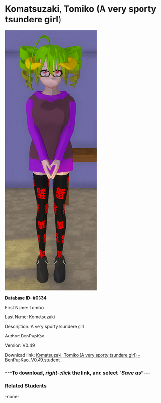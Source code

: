 # Komatsuzaki, Tomiko (A very sporty tsundere girl)

<img src="../../Files/Images/Komatsuzaki, Tomiko (A very sporty tsundere girl).png" title="Komatsuzaki, Tomiko (A very sporty tsundere girl) - BenPupKao, V0.49">

**Database ID: #0334**

First Name: Tomiko

Last Name: Komatsuzaki

Description: A very sporty tsundere girl

Author: BenPupKao

Version: V0.49

Download link: <a href="https://raw.githubusercontent.com/Arbiter1223/Daigaku-Gurashi-Custom-Students/master/Files/Student%20Files/Komatsuzaki%2C%20Tomiko%20(A%20very%20sporty%20tsundere%20girl)%20-%20BenPupKao%2C%20V0.49.student">Komatsuzaki, Tomiko (A very sporty tsundere girl) - BenPupKao, V0.49.student</a>

### ---**To download, _right-click_ the link, and select _"Save as"_**---

### Related Students

-none-

